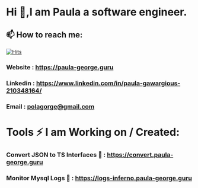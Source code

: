 # Hi 👋,I am Paula a software engineer.

## 📫 How to reach me:
[![Hits](https://hits.sh/github.com/silentsoft/hits.svg)](https://hits.sh/github.com/silentsoft/hits/)
### Website : https://paula-george.guru
### Linkedin : https://www.linkedin.com/in/paula-gawargious-210348164/
### Email : polagorge@gmail.com

# Tools ⚡ I am Working on / Created: 
### Convert JSON to TS Interfaces 🌱 : https://convert.paula-george.guru
### Monitor Mysql Logs 🔭 : https://logs-inferno.paula-george.guru


<!--
**Paula2001/Paula2001** is a ✨ _special_ ✨ repository because its `README.md` (this file) appears on your GitHub profile.

Here are some ideas to get you started:

- 🔭 I’m currently working on ...
- 🌱 I’m currently learning ...
- 👯 I’m looking to collaborate on ...
- 🤔 I’m looking for help with ...
- 💬 Ask me about ...
- 📫 How to reach me: ...
- 😄 Pronouns: ...
- ⚡ Fun fact: ...
-->

